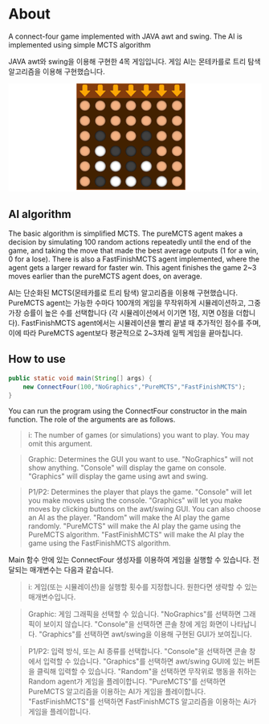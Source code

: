 # About
A connect-four game implemented with JAVA awt and swing. The AI is implemented using simple MCTS algorithm

JAVA awt와 swing을 이용해 구현한 4목 게임입니다. 게임 AI는 몬테카를로 트리 탐색 알고리즘을 이용해 구현했습니다.

![pic1-1](./docs/board.png)

## AI algorithm
The basic algorithm is simplified MCTS. The pureMCTS agent makes a decision by simulating 100 random actions repeatedly until the end of the game, and taking the move that made the best average outputs (1 for a win, 0 for a lose). There is also a FastFinishMCTS agent implemented, where the agent gets a larger reward for faster win. This agent finishes the game 2~3 moves earlier than the pureMCTS agent does, on average.

AI는 단순화된 MCTS(몬테카를로 트리 탐색) 알고리즘을 이용해 구현했습니다. PureMCTS agent는 가능한 수마다 100개의 게임을 무작위하게 시뮬레이션하고, 그중 가장 승률이 높은 수를 선택합니다 (각 시뮬레이션에서 이기면 1점, 지면 0점을 더합니다). FastFinishMCTS agent에서는 시뮬레이션을 빨리 끝낼 때 추가적인 점수를 주며, 이에 따라 PureMCTS agent보다 평균적으로 2~3차례 일찍 게임을 끝마칩니다.

## How to use
```java
public static void main(String[] args) {
    new ConnectFour(100,"NoGraphics","PureMCTS","FastFinishMCTS");
}
```
You can run the program using the ConnectFour constructor in the main function. The role of the arguments are as follows.
> i: The number of games (or simulations) you want to play. You may omit this argument.

> Graphic: Determines the GUI you want to use. "NoGraphics" will not show anything. "Console" will display the game on console. "Graphics" will display the game using awt and swing.

> P1/P2: Determines the player that plays the game. "Console" will let you make moves using the console. "Graphics" will let you make moves by clicking buttons on the awt/swing GUI. You can also choose an AI as the player. "Random" will make the AI play the game randomly. "PureMCTS" will make the AI play the game using the PureMCTS algorithm. "FastFinishMCTS" will make the AI play the game using the FastFinishMCTS algorithm.

Main 함수 안에 있는 ConnectFour 생성자를 이용하여 게임을 실행할 수 있습니다. 전달되는 매개변수는 다음과 같습니다.
> i: 게임(또는 시뮬레이션)을 실행할 횟수를 지정합니다. 원한다면 생략할 수 있는 매개변수입니다.

> Graphic: 게임 그래픽을 선택할 수 있습니다. "NoGraphics"를 선택하면 그래픽이 보이지 않습니다. "Console"을 선택하면 콘솔 창에 게임 화면이 나타납니다. "Graphics"를 선택하면 awt/swing을 이용해 구현된 GUI가 보여집니다.

> P1/P2: 입력 방식, 또는 AI 종류를 선택합니다. "Console"을 선택하면 콘솔 창에서 입력할 수 있습니다. "Graphics"를 선택하면 awt/swing GUI에 있는 버튼을 클릭해 입력할 수 있습니다. "Random"을 선택하면 무작위로 행동을 취하는 Random agent가 게임을 플레이합니다. "PureMCTS"를 선택하면 PureMCTS 알고리즘을 이용하는 AI가 게임을 플레이합니다. "FastFinishMCTS"를 선택하면 FastFinishMCTS 알고리즘을 이용하는 Ai가 게임을 플레이합니다.
